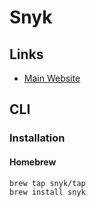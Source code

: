 # Snyk

## Links

- [Main Website](https://snyk.io/)

## CLI

### Installation

#### Homebrew

```sh
brew tap snyk/tap
brew install snyk
```
